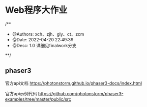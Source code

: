 # Web程序大作业

/** 
 * @Authors: xch、zjh、gly、ct、zcm
 * @Date: 2022-04-20 22:49:39 
 * @Desc: 1.0 详细见finalwork分支

**/

## phaser3

官方api文档
https://photonstorm.github.io/phaser3-docs/index.html

官方api示例代码
https://github.com/photonstorm/phaser3-examples/tree/master/public/src
 
 
